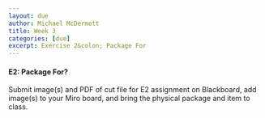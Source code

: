 ```yaml
---
layout: due
author: Michael McDermott
title: Week 3
categories: [due]
excerpt: Exercise 2&colon; Package For
---
```

#### E2: Package For?
Submit image(s) and PDF of cut file for E2 assignment on Blackboard, add image(s) to your Miro board, and bring the physical package and item to class.
